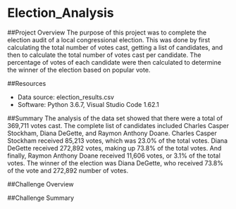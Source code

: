 # Election_Analysis

##Project Overview
The purpose of this project was to complete the election audit of a local congressional election. This was done by first calculating the total number of votes cast, getting a list of candidates, and then to calculate the total number of votes cast per candidate. The percentage of votes of each candidate were then calculated to determine the winner of the election based on popular vote.

##Resources
- Data source: election_results.csv
- Software: Python 3.6.7, Visual Studio Code 1.62.1

##Summary
The analysis of the data set showed that there were a total of 369,711 votes cast. The complete list of candidates included Charles Casper Stockham, Diana DeGette, and Raymon Anthony Doane. Charles Casper Stockham received 85,213 votes, which was 23.0% of the total votes. Diana DeGette received 272,892 votes, making up 73.8% of the total votes. And finally, Raymon Anthony Doane received 11,606 votes, or 3.1% of the total votes. The winner of the election was Diana DeGette, who received 73.8% of the vote and 272,892 number of votes.

##Challenge Overview

##Challenge Summary
